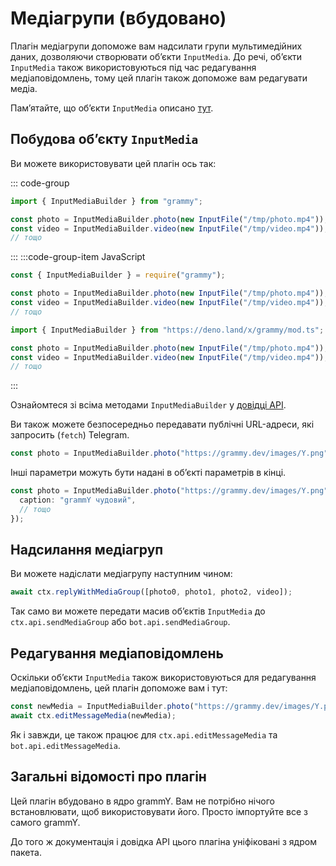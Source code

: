 # Медіагрупи (вбудовано)

Плагін медіагрупи допоможе вам надсилати групи мультимедійних даних, дозволяючи створювати обʼєкти `InputMedia`.
До речі, обʼєкти `InputMedia` також використовуються під час редагування медіаповідомлень, тому цей плагін також допоможе вам редагувати медіа.

Памʼятайте, що обʼєкти `InputMedia` описано [тут](https://core.telegram.org/bots/api#inputmedia).

## Побудова обʼєкту `InputMedia`

Ви можете використовувати цей плагін ось так:

::: code-group

```ts [TypeScript]
import { InputMediaBuilder } from "grammy";

const photo = InputMediaBuilder.photo(new InputFile("/tmp/photo.mp4"));
const video = InputMediaBuilder.video(new InputFile("/tmp/video.mp4"));
// тощо
```

:::
:::code-group-item JavaScript

```js
const { InputMediaBuilder } = require("grammy");

const photo = InputMediaBuilder.photo(new InputFile("/tmp/photo.mp4"));
const video = InputMediaBuilder.video(new InputFile("/tmp/video.mp4"));
// тощо
```

```ts [Deno]
import { InputMediaBuilder } from "https://deno.land/x/grammy/mod.ts";

const photo = InputMediaBuilder.photo(new InputFile("/tmp/photo.mp4"));
const video = InputMediaBuilder.video(new InputFile("/tmp/video.mp4"));
// тощо
```

:::

Ознайомтеся зі всіма методами `InputMediaBuilder` у [довідці API](https://deno.land/x/grammy/mod.ts?s=InputMediaBuilder).

Ви також можете безпосередньо передавати публічні URL-адреси, які запросить (`fetch`) Telegram.

```ts
const photo = InputMediaBuilder.photo("https://grammy.dev/images/Y.png");
```

Інші параметри можуть бути надані в обʼєкті параметрів в кінці.

```ts
const photo = InputMediaBuilder.photo("https://grammy.dev/images/Y.png", {
  caption: "grammY чудовий",
  // тощо
});
```

## Надсилання медіагруп

Ви можете надіслати медіагрупу наступним чином:

```ts
await ctx.replyWithMediaGroup([photo0, photo1, photo2, video]);
```

Так само ви можете передати масив обʼєктів `InputMedia` до `ctx.api.sendMediaGroup` або `bot.api.sendMediaGroup`.

## Редагування медіаповідомлень

Оскільки обʼєкти `InputMedia` також використовуються для редагування медіаповідомлень, цей плагін допоможе вам і тут:

```ts
const newMedia = InputMediaBuilder.photo("https://grammy.dev/images/Y.png");
await ctx.editMessageMedia(newMedia);
```

Як і завжди, це також працює для `ctx.api.editMessageMedia` та `bot.api.editMessageMedia`.

## Загальні відомості про плагін

Цей плагін вбудовано в ядро grammY.
Вам не потрібно нічого встановлювати, щоб використовувати його.
Просто імпортуйте все з самого grammY.

До того ж документація і довідка API цього плагіна уніфіковані з ядром пакета.
